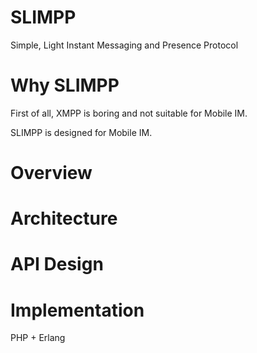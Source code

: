 # SLIMPP

Simple, Light Instant Messaging and Presence Protocol


# Why SLIMPP

First of all, XMPP is boring and not suitable for Mobile IM.

SLIMPP is designed for Mobile IM.

# Overview

# Architecture

# API Design


# Implementation

PHP + Erlang
